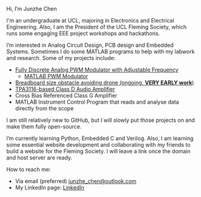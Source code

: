 Hi, I’m Junzhe Chen

I'm an undergraduate at UCL, majoring in Electronics and Electrical Engineering. Also, I am the President of the UCL Fleming Society, which runs some engaging EEE project workshops and hackathons.

I’m interested in Analog Circuit Design, PCB design and Embedded Systems. Sometimes I do some MATLAB programs to help with my labwork and research. Some of my projects include:
- [Fully Discrete Analog PWM Modulator with Adjustable Frequency](https://github.com/Junzhe-Chen/PWM-Modulator-Circuit)
  - [MATLAB PWM Modulator](https://github.com/Junzhe-Chen/PWM-modulator-demo)
- [Breadboard size obstacle avoiding drone (ongoing, **VERY EARLY work**)](https://github.com/Junzhe-Chen/Two-wheels-breadboard-drone)
- [TPA3116-based Class D Audio Amplifier](https://oshwlab.com/jc040226/tpa3116-amplifier)
- Cross Bias Referenced Class G Amplifier
- MATLAB Instrument Control Program that reads and analyse data directly from the scope

I am still relatively new to GitHub, but I will slowly put those projects on and make them fully open-source.

I’m currently learning Python, Embedded C and Verilog. Also, I am learning some essential website development and collaborating with my friends to build a website for the Fleming Society. I will leave a link once the domain and host server are ready. 

How to reach me:
- Via email (preferred) junzhe_chen@outlook.com
- My LinkedIn page: [LinkedIn](https://www.linkedin.com/in/junzhe-chen)
